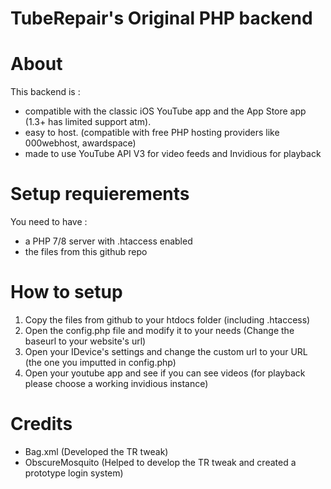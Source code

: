# TubeRepair's Original PHP backend

# About
This backend is :
- compatible with the classic iOS YouTube app and the App Store app (1.3+ has limited support atm).
- easy to host. (compatible with free PHP hosting providers like 000webhost, awardspace)
- made to use YouTube API V3 for video feeds and Invidious for playback
  
# Setup requierements 
You need to have :
- a PHP 7/8 server with .htaccess enabled
- the files from this github repo

# How to setup
1. Copy the files from github to your htdocs folder (including .htaccess)
2. Open the config.php file and modify it to your needs (Change the baseurl to your website's url)
3. Open your IDevice's settings and change the custom url to your URL (the one you imputted in config.php)
4. Open your youtube app and see if you can see videos (for playback please choose a working invidious instance)


# Credits
- Bag.xml (Developed the TR tweak)
- ObscureMosquito (Helped to develop the TR tweak and created a prototype login system)
